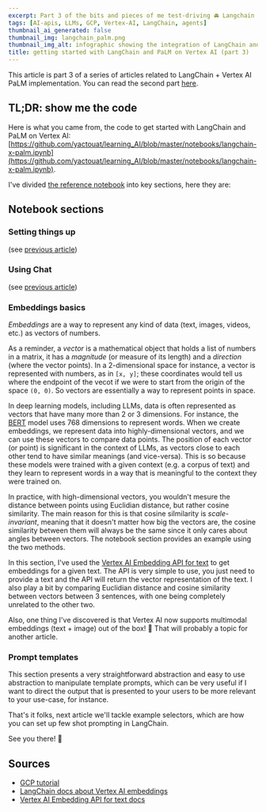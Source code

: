 ```yaml
---
excerpt: Part 3 of the bits and pieces of me test-driving 🚘 Langchain using GCP's Vertex AI APIs; this time, we'll start with text embeddings.
tags: [AI-apis, LLMs, GCP, Vertex-AI, LangChain, agents]
thumbnail_ai_generated: false
thumbnail_img: langchain_palm.png
thumbnail_img_alt: infographic showing the integration of LangChain and PaLM with Vertex AI
title: getting started with LangChain and PaLM on Vertex AI (part 3)
---
```


This article is part 3 of a series of articles related to LangChain + Vertex AI PaLM implementation. You can read the second part [here](https://yactouat.com/posts/langchain-palm-getting-started-2/).

## TL;DR: show me the code

Here is what you came from, the code to get started with LangChain and PaLM on Vertex AI: [https://github.com/yactouat/learning_AI/blob/master/notebooks/langchain-x-palm.ipynb](https://github.com/yactouat/learning_AI/blob/master/notebooks/langchain-x-palm.ipynb). 

I've divided [the reference notebook](https://github.com/yactouat/learning_AI/blob/master/notebooks/langchain-x-palm.ipynb) into key sections, here they are:

## Notebook sections

### Setting things up

(see [previous article](https://yactouat.com/posts/langchain-palm-getting-started-1/))

### Using Chat

(see [previous article](https://yactouat.com/posts/langchain-palm-getting-started-2/))

### Embeddings basics

_Embeddings_ are a way to represent any kind of data (text, images, videos, etc.) as vectors of numbers.

As a reminder, a _vector_ is a mathematical object that holds a list of numbers in a matrix, it has a _magnitude_ (or measure of its length) and a _direction_ (where the vector points). In a 2-dimensional space for instance, a vector is represented with numbers, as in `[x, y]`; these coordinates would tell us where the endpoint of the vecot if we were to start from the origin of the space `(0, 0)`. So vectors are essentially a way to represent points in space.

In deep learning models, including LLMs, data is often represented as vectors that have many more than 2 or 3 dimensions. For instance, the [BERT](https://arxiv.org/abs/1810.04805) model uses 768 dimensions to represent words. When we create embeddings, we represent data into highly-dimensional vectors, and we can use these vectors to compare data points.
The position of each vector (or point) is significant in the context of LLMs, as vectors close to each other tend to have similar meanings (and vice-versa). This is so because these models were trained with a given context (e.g. a corpus of text) and they learn to represent words in a way that is meaningful to the context they were trained on.

In practice, with high-dimensional vectors, you wouldn't mesure the distance between points using Euclidian distance, but rather cosine similarity. The main reason for this is that cosine silmilarity is _scale-invariant_, meaning that it doesn't matter how big the vectors are, the cosine similarity between them will always be the same since it only cares about angles between vectors. The notebook section provides an example using the two methods.

In this section, I've used the [Vertex AI Embedding API for text](https://cloud.google.com/vertex-ai/docs/generative-ai/embeddings/get-text-embeddings) to get embeddings for a given text. The API is very simple to use, you just need to provide a text and the API will return the vector representation of the text. I also play a bit by comparing Euclidian distance and cosine similarity between vectors between 3 sentences, with one being completely unrelated to the other two.

Also, one thing I've discovered is that Vertex AI now supports multimodal embeddings (text + image) out of the box! 🤯 That will probably a topic for another article.

### Prompt templates

This section presents a very straightforward abstraction and easy to use abstraction to manipulate template prompts, which can be very useful if I want to direct the output that is presented to your users to be more relevant to your use-case, for instance.

That's it folks, next article we'll tackle example selectors, which are how you can set up few shot prompting in LangChain.

See you there! 👋

## Sources

- [GCP tutorial](https://github.com/GoogleCloudPlatform/generative-ai/blob/main/language/orchestration/langchain/intro_langchain_palm_api.ipynb)
- [LangChain docs about Vertex AI embeddings](https://python.langchain.com/docs/integrations/text_embedding/google_vertex_ai_palm)
- [Vertex AI Embedding API for text docs](https://cloud.google.com/vertex-ai/docs/generative-ai/embeddings/get-text-embeddings)